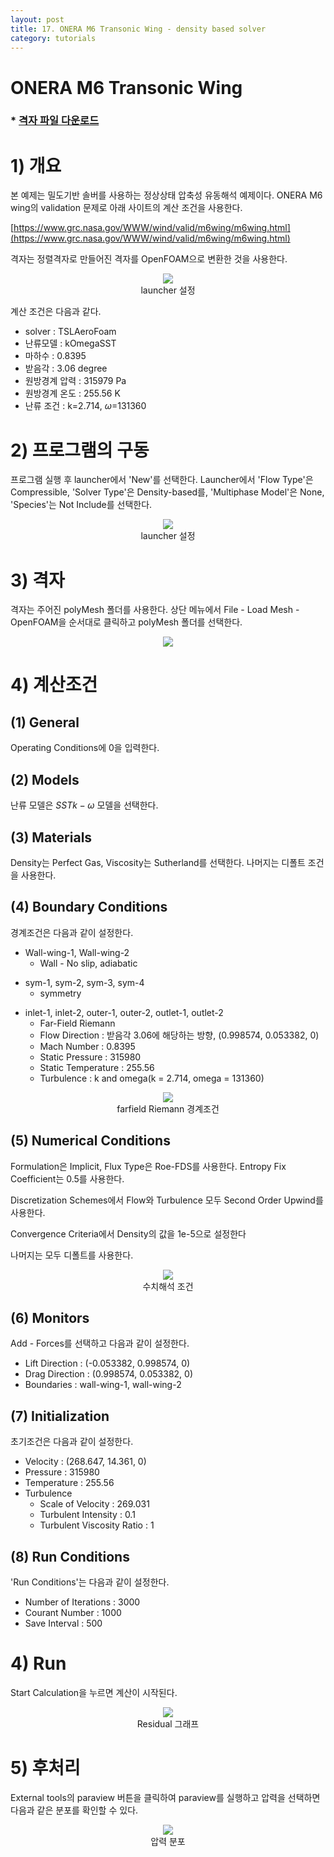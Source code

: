 ```yaml
---
layout: post
title: 17. ONERA M6 Transonic Wing - density based solver
category: tutorials
---
```


# ONERA M6 Transonic Wing

### * [격자 파일 다운로드](https://drive.google.com/file/d/1JxCKWMaAFoi--1_VFXkVVIhtus1N0ntG/view?usp=sharing)

# 1) 개요

본 예제는 밀도기반 솔버를 사용하는 정상상태 압축성 유동해석 예제이다. ONERA M6 wing의 validation 문제로 아래 사이트의 계산 조건을 사용한다.

[https://www.grc.nasa.gov/WWW/wind/valid/m6wing/m6wing.html](https://www.grc.nasa.gov/WWW/wind/valid/m6wing/m6wing.html)

격자는 정렬격자로 만들어진 격자를 OpenFOAM으로 변환한 것을 사용한다. 

<p align='center'>
   <img src="https://github.com/nextfoam/baram-pages/raw/main/screenshots/onera/onera-mesh.png"> 
    <br> launcher 설정
</p>

계산 조건은 다음과 같다.

+ solver : TSLAeroFoam
+ 난류모델 : kOmegaSST
+ 마하수 : 0.8395
+ 받음각 : 3.06 degree
+ 원방경계 압력 : 315979 Pa
+ 원방경계 온도 : 255.56 K
+ 난류 조건 : k=2.714, $\omega$=131360

# 2) 프로그램의 구동

프로그램 실행 후 launcher에서 'New'를 선택한다. Launcher에서 'Flow Type'은 Compressible, 'Solver Type'은 Density-based를, 'Multiphase Model'은 None, 'Species'는 Not Include를 선택한다.

<p align='center'>
    <img src="https://github.com/nextfoam/baram-pages/raw/main/screenshots/RAE2822/launcher-densityBased.png"> 
    <br> launcher 설정
</p>

# 3) 격자

격자는 주어진 polyMesh 폴더를 사용한다. 상단 메뉴에서 File - Load Mesh - OpenFOAM을 순서대로 클릭하고 polyMesh 폴더를 선택한다. <br>

<p align='center'>
    <img src="https://github.com/nextfoam/baram-pages/raw/main/screenshots/mixingPipe/1.2.png"><br>
</p>

# 4) 계산조건

## (1) General

Operating Conditions에 0을 입력한다. 

## (2) Models

난류 모델은 $SST k - \omega$ 모델을 선택한다.

## (3) Materials

Density는 Perfect Gas, Viscosity는 Sutherland를 선택한다. 나머지는 디폴트 조건을 사용한다.
<br>

## (4) Boundary Conditions

경계조건은 다음과 같이 설정한다.

* Wall-wing-1, Wall-wing-2
  + Wall - No slip, adiabatic 

+ sym-1, sym-2, sym-3, sym-4 
  + symmetry
  
* inlet-1, inlet-2, outer-1, outer-2, outlet-1, outlet-2
  + Far-Field Riemann 
  + Flow Direction : 받음각 3.06에 해당하는 방향, (0.998574, 0.053382, 0) 
  + Mach Number : 0.8395
  + Static Pressure : 315980
  + Static Temperature : 255.56  
  + Turbulence : k and omega(k = 2.714, omega = 131360)
  
<p align='center'>
    <img src="https://github.com/nextfoam/baram-pages/raw/main/screenshots/onera/onera-farfield.png"> 
    <br> farfield Riemann 경계조건
</p>



## (5) Numerical Conditions

Formulation은 Implicit, Flux Type은 Roe-FDS를 사용한다. Entropy Fix Coefficient는 0.5를 사용한다. 

Discretization Schemes에서 Flow와 Turbulence 모두 Second Order Upwind를 사용한다.

Convergence Criteria에서 Density의 값을 1e-5으로 설정한다

나머지는 모두 디폴트를 사용한다.

<p align='center'>
    <img src="https://github.com/nextfoam/baram-pages/raw/main/screenshots/RAE2822/rae-nume.png"> 
    <br> 수치해석 조건
</p>

## (6) Monitors

Add - Forces를 선택하고 다음과 같이 설정한다.

+ Lift Direction : (-0.053382, 0.998574, 0)
+ Drag Direction : (0.998574, 0.053382, 0)
+ Boundaries : wall-wing-1, wall-wing-2


## (7) Initialization

초기조건은 다음과 같이 설정한다.

+ Velocity : (268.647, 14.361, 0)
+ Pressure : 315980
+ Temperature : 255.56
+ Turbulence
  + Scale of Velocity : 269.031
  + Turbulent Intensity : 0.1
  + Turbulent Viscosity Ratio : 1 


## (8) Run Conditions

'Run Conditions'는 다음과 같이 설정한다.

+ Number of Iterations : 3000
+ Courant Number : 1000
+ Save Interval : 500

# 4) Run

Start Calculation을 누르면 계산이 시작된다.

<p align='center'>
    <img src="https://github.com/nextfoam/baram-pages/raw/main/screenshots/onera/onera-run.png"> 
    <br> Residual 그래프
</p>



# 5) 후처리

External tools의 paraview 버튼을 클릭하여 paraview를 실행하고 압력을 선택하면 다음과 같은 분포를 확인할 수 있다.

<p align='center'>
    <img src="https://github.com/nextfoam/baram-pages/raw/main/screenshots/onera/onera-paraview.png"> 
    <br> 압력 분포
</p>


